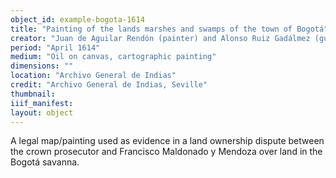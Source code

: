 ```yaml
---
object_id: example-bogota-1614
title: "Painting of the lands marshes and swamps of the town of Bogotá"
creator: "Juan de Aguilar Rendón (painter) and Alonso Ruiz Gadálmez (guarantor)"
period: "April 1614"
medium: "Oil on canvas, cartographic painting"
dimensions: ""
location: "Archivo General de Indias"
credit: "Archivo General de Indias, Seville"
thumbnail: 
iiif_manifest: 
layout: object
---
```


A legal map/painting used as evidence in a land ownership dispute between the crown prosecutor and Francisco Maldonado y Mendoza over land in the Bogotá savanna.
